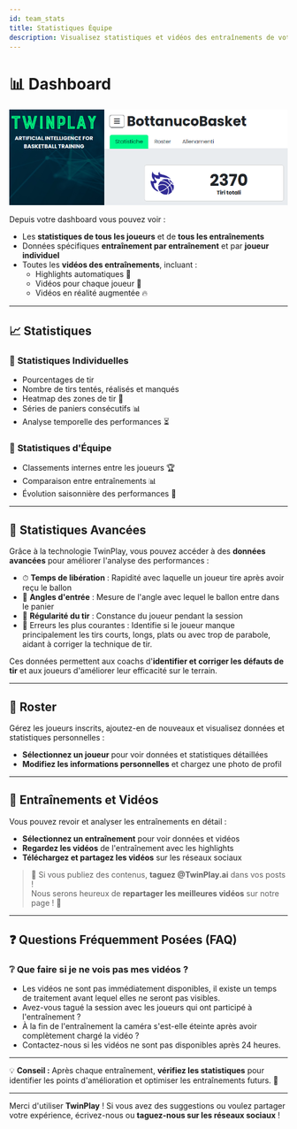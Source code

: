 ```yaml
---
id: team_stats
title: Statistiques Équipe
description: Visualisez statistiques et vidéos des entraînements de votre équipe.
---
```


# 📊 Dashboard

![webapp-coach](/img/webapp-coach.png)

Depuis votre dashboard vous pouvez voir :

- Les **statistiques de tous les joueurs** et de **tous les entraînements**
- Données spécifiques **entraînement par entraînement** et par **joueur individuel**
- Toutes les **vidéos des entraînements**, incluant :
  - Highlights automatiques 🎥  
  - Vidéos pour chaque joueur 🏀  
  - Vidéos en réalité augmentée 🔥  

---

## 📈 Statistiques

### 🏀 **Statistiques Individuelles**

- Pourcentages de tir
- Nombre de tirs tentés, réalisés et manqués
- Heatmap des zones de tir 📍
- Séries de paniers consécutifs 📊
- Analyse temporelle des performances ⏳

### 📢 **Statistiques d'Équipe**

- Classements internes entre les joueurs 🏆
- Comparaison entre entraînements 📊
- Évolution saisonnière des performances 📅

---

## 🚀 **Statistiques Avancées**

Grâce à la technologie TwinPlay, vous pouvez accéder à des **données avancées** pour améliorer l'analyse des performances :

- ⏱ **Temps de libération** : Rapidité avec laquelle un joueur tire après avoir reçu le ballon  
- 🎯 **Angles d'entrée** : Mesure de l'angle avec lequel le ballon entre dans le panier  
- 🔄 **Régularité du tir** : Constance du joueur pendant la session
- 🎯 Erreurs les plus courantes : Identifie si le joueur manque principalement les tirs courts, longs, plats ou avec trop de parabole, aidant à corriger la technique de tir.

Ces données permettent aux coachs d'**identifier et corriger les défauts de tir** et aux joueurs d'améliorer leur efficacité sur le terrain.  

---

## 📌 Roster

Gérez les joueurs inscrits, ajoutez-en de nouveaux et visualisez données et statistiques personnelles :

- **Sélectionnez un joueur** pour voir données et statistiques détaillées
- **Modifiez les informations personnelles** et chargez une photo de profil

---

## 🎥 Entraînements et Vidéos

Vous pouvez revoir et analyser les entraînements en détail :

- **Sélectionnez un entraînement** pour voir données et vidéos
- **Regardez les vidéos** de l'entraînement avec les highlights
- **Téléchargez et partagez les vidéos** sur les réseaux sociaux

> 🎯 Si vous publiez des contenus, **taguez @TwinPlay.ai** dans vos posts !  
> Nous serons heureux de **repartager les meilleures vidéos** sur notre page ! 🚀  

---

## ❓ Questions Fréquemment Posées (FAQ)

### ❔ Que faire si je ne vois pas mes vidéos ?

- Les vidéos ne sont pas immédiatement disponibles, il existe un temps de traitement avant lequel elles ne seront pas visibles.
- Avez-vous tagué la session avec les joueurs qui ont participé à l'entraînement ?
- À la fin de l'entraînement la caméra s'est-elle éteinte après avoir complètement chargé la vidéo ?
- Contactez-nous si les vidéos ne sont pas disponibles après 24 heures.

---

💡 **Conseil :** Après chaque entraînement, **vérifiez les statistiques** pour identifier les points d'amélioration et optimiser les entraînements futurs. 🚀

---

Merci d'utiliser **TwinPlay** !
Si vous avez des suggestions ou voulez partager votre expérience, écrivez-nous ou **taguez-nous sur les réseaux sociaux** !
